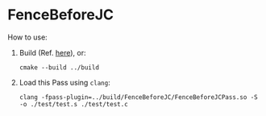 # FenceBeforeJC

How to use:

1. Build (Ref. [here](../README.md)), or:
   ```
   cmake --build ../build
   ```
1. Load this Pass using `clang`:
   ```
   clang -fpass-plugin=../build/FenceBeforeJC/FenceBeforeJCPass.so -S -o ./test/test.s ./test/test.c
   ```
